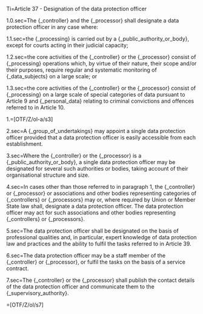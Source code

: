 Ti=Article 37 - Designation of the data protection officer

1.0.sec=The {_controller} and the {_processor} shall designate a data protection officer in any case where:

1.1.sec=the {_processing} is carried out by a {_public_authority_or_body}, except for courts acting in their judicial capacity;

1.2.sec=the core activities of the {_controller} or the {_processor} consist of {_processing} operations which, by virtue of their nature, their scope and/or their purposes, require regular and systematic monitoring of {_data_subjects} on a large scale; or

1.3.sec=the core activities of the {_controller} or the {_processor} consist of {_processing} on a large scale of special categories of data pursuant to Article 9 and {_personal_data} relating to criminal convictions and offences referred to in Article 10.

1.=[OTF/Z/ol-a/s3]

2.sec=A {_group_of_undertakings} may appoint a single data protection officer provided that a data protection officer is easily accessible from each establishment.

3.sec=Where the {_controller} or the {_processor} is a {_public_authority_or_body}, a single data protection officer may be designated for several such authorities or bodies, taking account of their organisational structure and size.

4.sec=In cases other than those referred to in paragraph 1, the {_controller} or {_processor} or associations and other bodies representing categories of {_controllers} or {_processors} may or, where required by Union or Member State law shall, designate a data protection officer. The data protection officer may act for such associations and other bodies representing {_controllers} or {_processors}.

5.sec=The data protection officer shall be designated on the basis of professional qualities and, in particular, expert knowledge of data protection law and practices and the ability to fulfil the tasks referred to in Article 39.

6.sec=The data protection officer may be a staff member of the {_controller} or {_processor}, or fulfil the tasks on the basis of a service contract.

7.sec=The {_controller} or the {_processor} shall publish the contact details of the data protection officer and communicate them to the {_supervisory_authority}.

=[OTF/Z/ol/s7]
